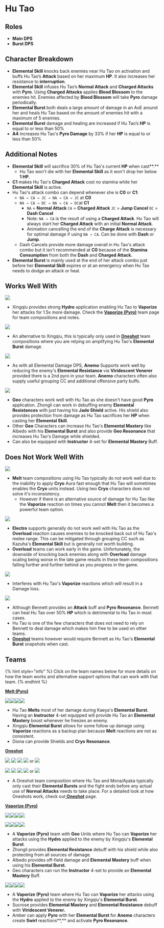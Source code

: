 # Hu Tao

## **Roles**

* **Main DPS**
* **Burst DPS**

## **Character Breakdown**

* **Elemental Skill** knocks back enemies near Hu Tao on activation and buffs Hu Tao’s **Attack** based on her maximum **HP**. It also increases her resistance to **interruption**.
* **Elemental Skill** infuses Hu Tao’s **Normal Attack** and **Charged Attacks** with **Pyro**. Using **Charged Attacks** applies **Blood Blossom** to the enemies hit. Enemies affected by **Blood Blossom** will take **Pyro** damage periodically.
* **Elemental Burst** both deals a large amount of damage in an AoE around her and heals Hu Tao based on the amount of enemies hit with a maximum of 5 enemies.
* **Elemental Burst** damage and healing are increased if Hu Tao’s **HP** is equal to or less than 50%
* **A4** increases Hu Tao's **Pyro Damage** by 33% if her **HP** is equal to or less than 50%

## **Additional Notes**

* **Elemental Skill** will sacrifice 30% of Hu Tao's current **HP** when cast**.**
  * Hu Tao won't die with her **Elemental Skill** as it won't drop her below **1 HP.**
* **C1** makes Hu Tao's **Charged Attack** cost no stamina while her **Elemental Skill** is active.
* Hu Tao's attack combo can depend whenever she is **C0** or **C1**:
  * `NA → CA → JC → NA → CA → JC` at **C0**
  * `NA → CA → DC → NA → CA → DC`at **C1**
    * `NA` = **Normal Attack** `CA` = **Charged Attack** `JC` = **Jump Cancel** `DC` = **Dash Cancel**
    * Note: `NA → CA` is the result of using a **Charged Attack**. Hu Tao will always start her **Charged Attack** with an initial **Normal Attack**.
    * Animation cancelling the end of the **Charge Attack** is necessary for optimal damage if using `NA → CA`. Can be done with **Dash** or **Jump**.
  * Dash Cancels provide more damage overall in Hu Tao's attack combo but it isn't recommended at **C0** because of the **Stamina Consumption** from both the **Dash** and **Charged Attack.**
* **Elemental Burst** is mainly used at the end of her attack combo just before her **Elemental Skill** expires or at an emergency when Hu Tao needs to dodge an attack or heal.

## **Works Well With**

****![](../../.gitbook/assets/UI\_AvatarIcon\_Xingqiu.png)****

* Xingqiu provides strong **Hydro** application enabling Hu Tao to **Vaporize** her attacks for 1.5x more damage. Check the [**Vaporize (Pyro)**](../../teams/reverse-vaporize.md) team page for team compositions and notes.

![](../../.gitbook/assets/UI\_AvatarIcon\_Mona.png)

* An alternative to Xingqiu, this is typically only used in [**Oneshot**](../../teams/oneshot.md) team compositions where you are relying on amplifying Hu Tao's **Elemental Burst** damage.

![](../../.gitbook/assets/Element\_Anemo.webp)

* As with all Elemental Damage DPS, **Anemo** Supports work well by reducing the enemy's **Elemental Resistance** via **Viridescent Venerer** provided there is a 2nd pyro in your team. **Anemo** characters often also supply useful grouping CC and additional offensive party buffs.

![](../../.gitbook/assets/Element\_Geo.webp)

* **Geo** characters work well with Hu Tao as she doesn't have good **Pyro** application. Zhongli can work in debuffing enemy **Elemental Resistances** with just having his **Jade Shield** active. His shield also provides protection from damage as Hu Tao sacrifices her **HP** when casting her **Elemental Skill**.
* Other **Geo** Characters can increase Hu Tao's **Elemental Mastery** like Albedo with his **Elemental Burst** and also provide **Geo Resonance** that increases Hu Tao's Damage while shielded.
* Can also be equipped with **Instructor** 4-set for **Elemental Mastery** Buff.

## **Does Not Work Well With**

****![](../../.gitbook/assets/Element\_Cryo.webp)****

* **Melt** team compositions using Hu Tao typically do not work well due to the inability to apply **Cryo** Aura fast enough that Hu Tao will sometimes enables the **Cryo** units instead. Using two **Cryo** characters does not solve it's inconsistency.&#x20;
  * However if there is an alternative source of damage for Hu Tao like the **Vaporize** reaction on times you cannot **Melt** then it becomes a powerful team option.

![](../../.gitbook/assets/Element\_Electro.webp)

* **Electro** supports generally do not work well with Hu Tao as the **Overload** reaction causes enemies to be knocked back out of Hu Tao's melee range. This can be mitigated through grouping CC such as Kazuha's **Elemental Skill** but is generally not worth building.
* **Overload** teams can work early in the game. Unfortunately, the downside of knocking back enemies along with **Overload** damage scaling being worse in the late game results in these team compositions falling further and further behind as you progress in the game.

![](../../.gitbook/assets/UI\_AvatarIcon\_Xiangling.png)

* Interferes with Hu Tao's **Vaporize** reactions which will result in a Damage loss.

![](../../.gitbook/assets/UI\_AvatarIcon\_Bennett.png)

* Although Bennett provides an **Attack** buff and **Pyro** **Resonance**. Bennett can heal Hu Tao over 50% **HP** which is detrimental to Hu Tao in most cases.
* Hu Tao is one of the few characters that does not need to rely on Bennett to deal damage which makes him free to be used on other teams.
* [**Oneshot**](../../teams/oneshot.md) teams however would require Bennett as Hu Tao's **Elemental Burst** snapshots when cast.

## **Teams**

{% hint style="info" %}
Click on the team names below for more details on how the team works and alternative support options that can work with that team.
{% endhint %}

****[**Melt (Pyro)**](../../teams/melt.md)****

![](../../.gitbook/assets/UI\_AvatarIcon\_Hutao.png)![](../../.gitbook/assets/UI\_AvatarIcon\_Xingqiu.png)![](../../.gitbook/assets/UI\_AvatarIcon\_Kaeya.png)![](../../.gitbook/assets/UI\_AvatarIcon\_Diona.png)

* Hu Tao **Melts** most of her damage during Kaeya's **Elemental Burst**. Having an **Instructor** 4-set equipped will provide Hu Tao an **Elemental Mastery** boost whenever he freezes an enemy.
* Xingqiu **Elemental Burst** allows for some follow up damage using **Vaporize** reactions as a backup plan because **Melt** reactions are not as consistent.
* Diona can provide Shields and **Cryo** **Resonance**.&#x20;

****[**Oneshot**](../../teams/oneshot.md)****

![](../../.gitbook/assets/UI\_AvatarIcon\_Hutao.png) ![](../../.gitbook/assets/UI\_AvatarIcon\_Mona.png) ![](../../.gitbook/assets/UI\_AvatarIcon\_Bennett.png) ![](../../.gitbook/assets/UI\_AvatarIcon\_Sucrose.png) or ![](../../.gitbook/assets/UI\_AvatarIcon\_Kazuha.png)&#x20;

![](../../.gitbook/assets/UI\_AvatarIcon\_Hutao.png) ![](../../.gitbook/assets/UI\_AvatarIcon\_Ayaka.png) ![](../../.gitbook/assets/UI\_AvatarIcon\_Bennett.png) ![](../../.gitbook/assets/UI\_AvatarIcon\_Sucrose.png) or ![](../../.gitbook/assets/UI\_AvatarIcon\_Kazuha.png)

* A Oneshot team composition where Hu Tao and Mona/Ayaka typically only cast their **Elemental Bursts** and the fight ends before any actual use of **Normal Attacks** needs to take place. For a detailed look at how Oneshots work, check out[ **Oneshot**](broken-reference/) page.

****[**Vaporize (Pyro)**](../../teams/reverse-vaporize.md)****

![](../../.gitbook/assets/UI\_AvatarIcon\_Hutao.png)![](../../.gitbook/assets/UI\_AvatarIcon\_Xingqiu.png)![](../../.gitbook/assets/UI\_AvatarIcon\_Albedo.png)![](../../.gitbook/assets/UI\_AvatarIcon\_Zhongli.png)

![](../../.gitbook/assets/UI\_AvatarIcon\_Hutao.png)![](../../.gitbook/assets/UI\_AvatarIcon\_Xingqiu.png)![](../../.gitbook/assets/UI\_AvatarIcon\_Aether\_Geo.png)![](../../.gitbook/assets/UI\_AvatarIcon\_Zhongli.png)

* A **Vaporize (Pyro)** team with **Geo** Units where Hu Tao can **Vaporize** her attacks using the **Hydro** applied to the enemy by Xingqiu's **Elemental Burst**.
* Zhongli provides **Elemental Resistance** debuff with his shield while also protecting from all sources of damage.
* Albedo provides off-field damage and **Elemental Mastery** buff when using his **Elemental Burst.**
* Geo characters can run the **Instructor** 4-set to provide an **Elemental Mastery** Buff.

![](../../.gitbook/assets/UI\_AvatarIcon\_Hutao.png)![](../../.gitbook/assets/UI\_AvatarIcon\_Xingqiu.png)![](../../.gitbook/assets/UI\_AvatarIcon\_Sucrose.png)![](../../.gitbook/assets/UI\_AvatarIcon\_Amber.png)

* A **Vaporize (Pyro)** team where Hu Tao can **Vaporize** her attacks using the **Hydro** applied to the enemy by Xingqiu's **Elemental Burst**.
* Sucrose provides **Elemental Mastery** and **Elemental Resistance** debuff with **Viridescent Venerer.**
* Amber can apply **Pyro** with her **Elemental Burst** for **Anemo** characters create **Swirl** reactions**,** and activate **Pyro Resonance**.

